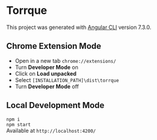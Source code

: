 # Torrque

This project was generated with [Angular CLI](https://github.com/angular/angular-cli) version 7.3.0.

## Chrome Extension Mode

* Open in a new tab `chrome://extensions/`  
* Turn **Developer Mode** on  
* Click on **Load unpacked**  
* Select `[INSTALLATION_PATH]\dist\torrque`  
* Turn **Developer Mode** off  


## Local Development Mode

```npm i```  
```npm start```  
Available at  `http://localhost:4200/`  

